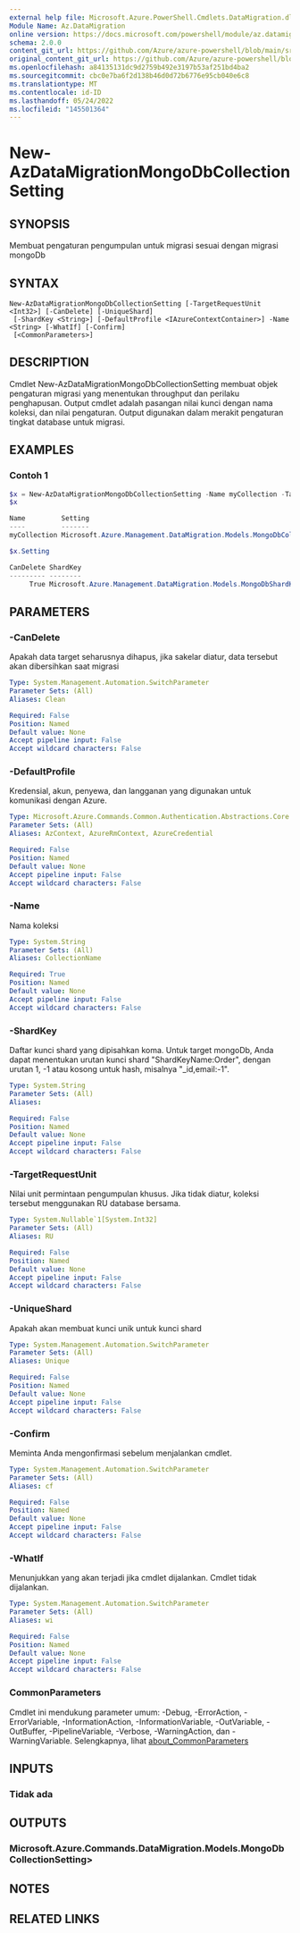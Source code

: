 ```yaml
---
external help file: Microsoft.Azure.PowerShell.Cmdlets.DataMigration.dll-Help.xml
Module Name: Az.DataMigration
online version: https://docs.microsoft.com/powershell/module/az.datamigration/New-AzDataMigrationMongoDbCollectionSetting
schema: 2.0.0
content_git_url: https://github.com/Azure/azure-powershell/blob/main/src/DataMigration/DataMigration/help/New-AzDataMigrationMongoDbCollectionSetting.md
original_content_git_url: https://github.com/Azure/azure-powershell/blob/main/src/DataMigration/DataMigration/help/New-AzDataMigrationMongoDbCollectionSetting.md
ms.openlocfilehash: a84135131dc9d2759b492e3197b53af251bd4ba2
ms.sourcegitcommit: cbc0e7ba6f2d138b46d0d72b6776e95cb040e6c8
ms.translationtype: MT
ms.contentlocale: id-ID
ms.lasthandoff: 05/24/2022
ms.locfileid: "145501364"
---
```

# New-AzDataMigrationMongoDbCollectionSetting

## SYNOPSIS
Membuat pengaturan pengumpulan untuk migrasi sesuai dengan migrasi mongoDb

## SYNTAX

```
New-AzDataMigrationMongoDbCollectionSetting [-TargetRequestUnit <Int32>] [-CanDelete] [-UniqueShard]
 [-ShardKey <String>] [-DefaultProfile <IAzureContextContainer>] -Name <String> [-WhatIf] [-Confirm]
 [<CommonParameters>]
```

## DESCRIPTION
Cmdlet New-AzDataMigrationMongoDbCollectionSetting membuat objek pengaturan migrasi yang menentukan throughput dan perilaku penghapusan.
Output cmdlet adalah pasangan nilai kunci dengan nama koleksi, dan nilai pengaturan. Output digunakan dalam merakit pengaturan tingkat database untuk migrasi.

## EXAMPLES

### Contoh 1
```powershell
$x = New-AzDataMigrationMongoDbCollectionSetting -Name myCollection -TargetRequestUnit 1000 -CanDelete -ShardKey "_id:-1,age:1,name"
$x

Name         Setting
----         -------
myCollection Microsoft.Azure.Management.DataMigration.Models.MongoDbCollectionSettings

$x.Setting

CanDelete ShardKey                                                               TargetRUs
--------- --------                                                               ---------
     True Microsoft.Azure.Management.DataMigration.Models.MongoDbShardKeySetting      1000
```

## PARAMETERS

### -CanDelete
Apakah data target seharusnya dihapus, jika sakelar diatur, data tersebut akan dibersihkan saat migrasi

```yaml
Type: System.Management.Automation.SwitchParameter
Parameter Sets: (All)
Aliases: Clean

Required: False
Position: Named
Default value: None
Accept pipeline input: False
Accept wildcard characters: False
```

### -DefaultProfile
Kredensial, akun, penyewa, dan langganan yang digunakan untuk komunikasi dengan Azure.

```yaml
Type: Microsoft.Azure.Commands.Common.Authentication.Abstractions.Core.IAzureContextContainer
Parameter Sets: (All)
Aliases: AzContext, AzureRmContext, AzureCredential

Required: False
Position: Named
Default value: None
Accept pipeline input: False
Accept wildcard characters: False
```

### -Name
Nama koleksi

```yaml
Type: System.String
Parameter Sets: (All)
Aliases: CollectionName

Required: True
Position: Named
Default value: None
Accept pipeline input: False
Accept wildcard characters: False
```

### -ShardKey
Daftar kunci shard yang dipisahkan koma. Untuk target mongoDb, Anda dapat menentukan urutan kunci shard "ShardKeyName:Order", dengan urutan 1, -1 atau kosong untuk hash, misalnya "_id,email:-1".

```yaml
Type: System.String
Parameter Sets: (All)
Aliases:

Required: False
Position: Named
Default value: None
Accept pipeline input: False
Accept wildcard characters: False
```

### -TargetRequestUnit
Nilai unit permintaan pengumpulan khusus. Jika tidak diatur, koleksi tersebut menggunakan RU database bersama.

```yaml
Type: System.Nullable`1[System.Int32]
Parameter Sets: (All)
Aliases: RU

Required: False
Position: Named
Default value: None
Accept pipeline input: False
Accept wildcard characters: False
```

### -UniqueShard
Apakah akan membuat kunci unik untuk kunci shard

```yaml
Type: System.Management.Automation.SwitchParameter
Parameter Sets: (All)
Aliases: Unique

Required: False
Position: Named
Default value: None
Accept pipeline input: False
Accept wildcard characters: False
```

### -Confirm
Meminta Anda mengonfirmasi sebelum menjalankan cmdlet.

```yaml
Type: System.Management.Automation.SwitchParameter
Parameter Sets: (All)
Aliases: cf

Required: False
Position: Named
Default value: None
Accept pipeline input: False
Accept wildcard characters: False
```

### -WhatIf
Menunjukkan yang akan terjadi jika cmdlet dijalankan. Cmdlet tidak dijalankan.

```yaml
Type: System.Management.Automation.SwitchParameter
Parameter Sets: (All)
Aliases: wi

Required: False
Position: Named
Default value: None
Accept pipeline input: False
Accept wildcard characters: False
```

### CommonParameters
Cmdlet ini mendukung parameter umum: -Debug, -ErrorAction, -ErrorVariable, -InformationAction, -InformationVariable, -OutVariable, -OutBuffer, -PipelineVariable, -Verbose, -WarningAction, dan -WarningVariable. Selengkapnya, lihat [about_CommonParameters](http://go.microsoft.com/fwlink/?LinkID=113216)

## INPUTS

### Tidak ada

## OUTPUTS

### Microsoft.Azure.Commands.DataMigration.Models.MongoDbCollectionSetting>

## NOTES

## RELATED LINKS

